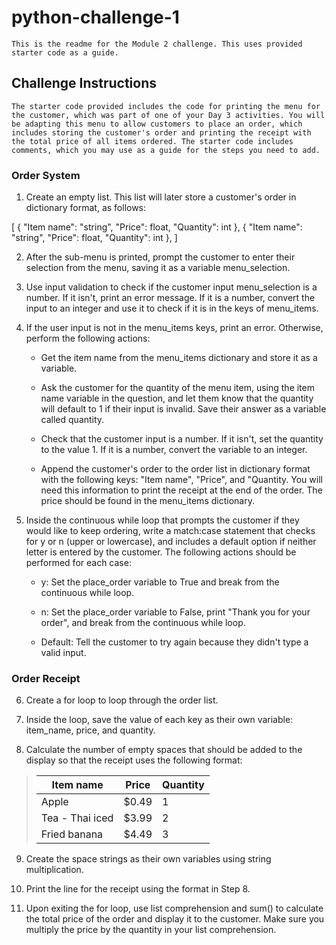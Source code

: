# python-challenge-1
    This is the readme for the Module 2 challenge. This uses provided starter code as a guide. 

## Challenge Instructions
    The starter code provided includes the code for printing the menu for the customer, which was part of one of your Day 3 activities. You will be adapting this menu to allow customers to place an order, which includes storing the customer's order and printing the receipt with the total price of all items ordered. The starter code includes comments, which you may use as a guide for the steps you need to add.

### Order System
1. Create an empty list. This list will later store a customer's order in dictionary format, as follows:

[
  {
    "Item name": "string",
    "Price": float,
    "Quantity": int
  },
  {
    "Item name": "string",
    "Price": float,
    "Quantity": int
  },
]

2. After the sub-menu is printed, prompt the customer to enter their selection from the menu, saving it as a variable menu_selection.

3. Use input validation to check if the customer input menu_selection is a number. If it isn't, print an error message. If it is a number, convert the input to an      integer and use it to check if it is in the keys of menu_items.

4. If the user input is not in the menu_items keys, print an error. Otherwise, perform the following actions:

    - Get the item name from the menu_items dictionary and store it as a variable.

    - Ask the customer for the quantity of the menu item, using the item name variable in the question, and let them know that the quantity will default to 1 if their input is invalid. Save their answer as a variable called quantity.

    - Check that the customer input is a number. If it isn't, set the quantity to the value 1. If it is a number, convert the variable to an integer.

    - Append the customer's order to the order list in dictionary format with the following keys: "Item name", "Price", and "Quantity. You will need this information to print the receipt at the end of the order. The price should be found in the menu_items dictionary.

5. Inside the continuous while loop that prompts the customer if they would like to keep ordering, write a match:case statement that checks for y or n (upper or lowercase), and includes a default option if neither letter is entered by the customer. The following actions should be performed for each case:

    - y: Set the place_order variable to True and break from the continuous while loop.

    - n: Set the place_order variable to False, print "Thank you for your order", and break from the continuous while loop.

    - Default: Tell the customer to try again because they didn't type a valid input.

### Order Receipt

6. Create a for loop to loop through the order list.

7. Inside the loop, save the value of each key as their own variable: item_name, price, and quantity.

8. Calculate the number of empty spaces that should be added to the display so that the receipt uses the following format:

>Item name                 | Price  | Quantity
>--------------------------|--------|----------
>Apple                     | $0.49  | 1
>Tea - Thai iced           | $3.99  | 2
>Fried banana              | $4.49  | 3

9. Create the space strings as their own variables using string multiplication.

10. Print the line for the receipt using the format in Step 8.

11. Upon exiting the for loop, use list comprehension and sum() to calculate the total price of the order and display it to the customer. Make sure you multiply the price by the quantity in your list comprehension.
